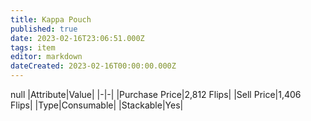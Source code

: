 ```yaml
---
title: Kappa Pouch
published: true
date: 2023-02-16T23:06:51.000Z
tags: item
editor: markdown
dateCreated: 2023-02-16T00:00:00.000Z
---
```


null
|Attribute|Value|
|-|-|
|Purchase Price|2,812 Flips|
|Sell Price|1,406 Flips|
|Type|Consumable|
|Stackable|Yes|

